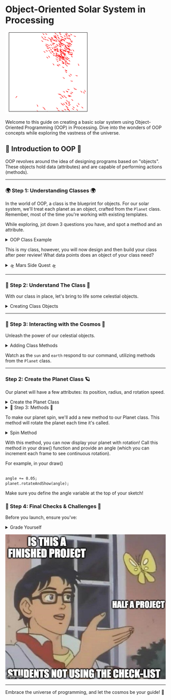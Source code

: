 # Object-Oriented Solar System in Processing

![Swarm Solar System](swarm.gif)

Welcome to this guide on creating a basic solar system using Object-Oriented Programming (OOP) in Processing. Dive into the wonders of OOP concepts while exploring the vastness of the universe.

## 🌟 Introduction to OOP 🌟

OOP revolves around the idea of designing programs based on "objects". These objects hold data (attributes) and are capable of performing actions (methods).

---

### 🌍 Step 1: Understanding Classes 🌍 

In the world of OOP, a class is the blueprint for objects. For our solar system, we'll treat each planet as an object, crafted from the `Planet` class. Remember, most of the time you're working with existing templates.

While exploring, jot down 3 questions you have, and spot a method and an attribute.

<details>
<summary>OOP Class Example</summary>

  ![Planet Class Diagram](oop.png)
  
Notice how the `Planet` class contains attributes (e.g., `radius`, `distance`) and methods (e.g., `show`, `update`). 

</details>

This is my class, however, you will now design and then build your class after peer review! What data points does an object of your class need?

<details>
<summary>🛸 Mars Side Quest 🛸</summary>
Unlock the mysteries of Mars using NASA's API to fetch a real image captured by a rover.

- [NASA's API Portal](https://api.nasa.gov/)
- [Mars Landing Video](https://youtu.be/4czjS9h4Fpg?feature=shared)

Share your discoveries with the class!

</details>

---

### 🚀 Step 2: Understand The Class 🚀

With our class in place, let's bring to life some celestial objects.

<details>
  <summary>Creating Class Objects </summary>
  
![Creating Planets](oop_call.png)

Behold! We've just manifested two cosmic entities: `sun` and `earth`. These are instances (or objects) of our `Planet` class.
</details>

---

### 🔭 Step 3: Interacting with the Cosmos 🔭

Unleash the power of our celestial objects.

<details>
  <summary> Adding Class Methods </summary>
    
  ![Planet Methods](done.png)
    
</details>

Watch as the `sun` and `earth` respond to our command, utilizing methods from the `Planet` class.

---

### Step 2: Create the Planet Class 🪐

Our planet will have a few attributes: its position, radius, and rotation speed.

<details>
  <summary> Create the Planet Class</summary>
<pre><code>
class Planet {
  float x, y;       // position of the planet
  float radius;     // size of the planet
  float angle = 0;  // initial angle for rotation
  float speed;      // rotation speed
  
  // Constructor: This is how we create an instance of the planet
  Planet(float x_, float y_, float r_, float s_) {
    x = x_;
    y = y_;
    radius = r_;
    speed = s_;
  }
</code></pre>
</details>

<details>
<summary>🌌 Step 3: Methods 🌌</summary>
To start off, we'll create a simple method to show our Planet class and its attributes like radius.

<pre><code>
class Planet {
  float radius;

  Planet(float r) {
    radius = r;
  }

  void show() {
    ellipse(0, 0, radius*2, radius*2);
  }
}
</code></pre>
</details>

To make our planet spin, we'll add a new method to our Planet class. This method will rotate the planet each time it's called.

<details><summary> Spin Method </summary>
<pre><code>
void rotateAndShow(float angle) {
  pushMatrix();            // Save the current state of transformations
  rotate(angle);           // Rotate the coordinate system
  show();                  // Show the planet
  popMatrix();             // Restore the state
}
</code></pre>
</details>

With this method, you can now display your planet with rotation! Call this method in your draw() function and provide an angle (which you can increment each frame to see continuous rotation).

For example, in your draw()

<pre><code>
angle += 0.05;
planet.rotateAndShow(angle);
</code></pre>
Make sure you define the angle variable at the top of your sketch!

</details>


### 🎨 Step 4: Final Checks & Challenges 🎨 

Before you launch, ensure you've:

<details>
  <summary>Grade Yourself</summary>

1. Created 3 instances of the planet class.
2. Utilized 3 unique methods.
3. Showcased the artistry of your solar system.
4. Embedded the science behind your design.
5. Crafted a new method in the `Planet` class to make planets move.
6. Introduced a fresh attribute to the `Planet` class.
7. Incorporated user input.
8. Employed conditional statements.
9. Outlined your TODO list for the next session (hint: steps 9-10).
10. Computed the gravitational force between a planet and the sun using their real-life masses.
11. Transformed step 10 into a new method, but only after tackling step 9.
</details>

![Final Check](isthis.jpeg)

---

Embrace the universe of programming, and let the cosmos be your guide! 🌌
